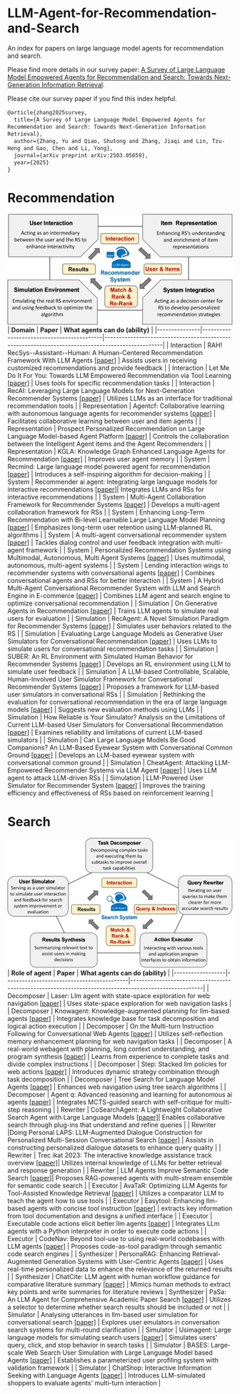 # LLM-Agent-for-Recommendation-and-Search
An index for papers on large language model agents for recommendation and search. 

Please find more details in our survey paper: [A Survey of Large Language Model Empowered Agents for Recommendation and Search: Towards Next-Generation Information Retrieval](https://arxiv.org/abs/2503.05659).


Please cite our survey paper if you find this index helpful.

```
@article{zhang2025survey,
  title={A Survey of Large Language Model Empowered Agents for Recommendation and Search: Towards Next-Generation Information Retrieval},
  author={Zhang, Yu and Qiao, Shutong and Zhang, Jiaqi and Lin, Tzu-Heng and Gao, Chen and Li, Yong},
  journal={arXiv preprint arXiv:2503.05659},
  year={2025}
}
```

# Recommendation
![Four domains of LLM Agent's role in recommendation tasks](./figs/Recommend%20Domain.jpg)
| **Domain**    | **Paper**                                 | **What agents can do (ability)**                                                                 |
|---------------|-------------------------------------------|--------------------------------------------------------------------------------------------------|
| Interaction   | RAH! RecSys--Assistant--Human: A Human-Centered Recommendation Framework With LLM Agents [[paper]](https://ieeexplore.ieee.org/abstract/document/10572486/)                  | Assists users in receiving customized recommendations and provide feedback                        |
| Interaction   | Let Me Do It For You: Towards LLM Empowered Recommendation via Tool Learning   [[paper]](https://dl.acm.org/doi/abs/10.1145/3626772.3657828)            | Uses tools for specific recommendation tasks                                                     |
| Interaction   | RecAI: Leveraging Large Language Models for Next-Generation Recommender Systems       [[paper]](https://dl.acm.org/doi/abs/10.1145/3589335.3651242)         | Utilizes LLMs as an interface for traditional recommendation tools                                |
| Representation   | Agentcf: Collaborative learning with autonomous language agents for recommender systems    [[paper]](https://dl.acm.org/doi/abs/10.1145/3589334.3645537)       | Facilitates collaborative learning between user and item agents                                                 |
| Representation   | Prospect Personalized Recommendation on Large Language Model-based Agent Platform   [[paper]](https://arxiv.org/abs/2402.18240) | Controls the collaboration between the Intelligent Agent items and the Agent Recommenders                          |
| Representation   | KGLA: Knowledge Graph Enhanced Language Agents for Recommendation   [[paper]](https://arxiv.org/pdf/2410.19627?) | Improves user agent memory                   |
| System        | Recmind: Large language model powered agent for recommendation        [[paper]](https://arxiv.org/abs/2308.14296) | Introduces a self-inspiring algorithm for decision-making                                         |
| System        | Recommender ai agent: Integrating large language models for interactive recommendations    [[paper]](https://arxiv.org/abs/2308.16505)| Integrates LLMs and RSs for interactive recommendations                                           |
| System        | Multi-Agent Collaboration Framework for Recommender Systems        [[paper]](https://arxiv.org/abs/2402.15235)  | Develops a multi-agent collaboration framework for RSs                                            |
| System        | Enhancing Long-Term Recommendation with Bi-level Learnable Large Language Model Planning      [[paper]](https://arxiv.org/abs/2403.00843)  | Emphasizes long-term user retention using LLM-planned RL algorithms                               |
| System        | A multi-agent conversational recommender system             [[paper]](https://arxiv.org/abs/2402.01135)  | Tackles dialog control and user feedback integration with multi-agent framework                   |
| System        | Personalized Recommendation Systems using Multimodal, Autonomous, Multi Agent Systems          [[paper]](https://arxiv.org/pdf/2410.19855)     | Uses multimodal, autonomous, multi-agent systems                                     |
| System        | Lending interaction wings to recommender systems with conversational agents          [[paper]](https://proceedings.neurips.cc/paper_files/paper/2023/hash/58cd3b02902d79aea4b3b603fb0d0941-Abstract-Conference.html)     | Combines conversational agents and RSs for better interaction                                     |
| System        | A Hybrid Multi-Agent Conversational Recommender System with LLM and Search Engine in E-commerce          [[paper]](https://dl.acm.org/doi/pdf/10.1145/3640457.3688061)     | Combines LLM agent and search engine to optimize conversational recommendation                   |
| Simulation    | On Generative Agents in Recommendation    [[paper]](https://dl.acm.org/doi/abs/10.1145/3626772.3657844)  | Trains LLM agents to simulate real users for evaluation                                           |
| Simulation    | RecAgent: A Novel Simulation Paradigm for Recommender Systems        [[paper]](https://www.researchgate.net/publication/371311704_RecAgent_A_Novel_Simulation_Paradigm_for_Recommender_Systems)  | Simulates user behaviors related to the RS                                             |
| Simulation    | Evaluating Large Language Models as Generative User Simulators for Conversational Recommendation    [[paper]](https://arxiv.org/abs/2403.09738) | Uses LLMs to simulate users for conversational recommendation tasks                               |
| Simulation    | SUBER: An RL Environment with Simulated Human Behavior for Recommender Systems            [[paper]](https://openreview.net/forum?id=w327zcRpYn)    | Develops an RL environment using LLM to simulate user feedback                                    |
| Simulation    | A LLM-based Controllable, Scalable, Human-Involved User Simulator Framework for Conversational Recommender Systems           [[paper]](https://arxiv.org/abs/2405.08035)        | Proposes a framework for LLM-based user simulators in conversational RSs                          |
| Simulation    | Rethinking the evaluation for conversational recommendation in the era of large language models      [[paper]](https://arxiv.org/abs/2305.13112)  | Suggests new evaluation methods using LLMs                                                        |
| Simulation    | How Reliable is Your Simulator? Analysis on the Limitations of Current LLM-based User Simulators for Conversational Recommendation      [[paper]](https://dl.acm.org/doi/abs/10.1145/3589335.3651955)   | Examines reliability and limitations of current LLM-based simulators                              |
| Simulation    | Can Large Language Models Be Good Companions? An LLM-Based Eyewear System with Conversational Common Ground      [[paper]](https://dl.acm.org/doi/abs/10.1145/3659600)    | Develops an LLM-based eyewear system with conversational common ground                            |
| Simulation    | CheatAgent: Attacking LLM-Empowered Recommender Systems via LLM Agent      [[paper]](https://dl.acm.org/doi/pdf/10.1145/3637528.3671837)    | Uses LLM agent to attack LLM-driven RSs                            |
| Simulation    |  LLM-Powered User Simulator for Recommender System     [[paper]](https://arxiv.org/pdf/2412.16984)    | Improves the training efficiency and effectiveness of RSs based on reinforcement learning                        |

# Search
![Five domains of LLM Agent's role in search tasks](./figs/Search%20Domain.jpg)
| **Role of agent** | **Paper**                                 | **What agents can do (ability)**                                                                      |
|------------------|-------------------------------------------|-------------------------------------------------------------------------------------------------------|
| Decomposer       | Laser: Llm agent with state-space exploration for web navigation       [[paper]](https://arxiv.org/abs/2309.08172)         | Uses state-space exploration for web navigation tasks                                                   |
| Decomposer       | Knowagent: Knowledge-augmented planning for llm-based agents     [[paper]](https://arxiv.org/abs/2403.03101) |  Integrates knowledge base for task decomposition and logical action execution                          |
| Decomposer       | On the Multi-turn Instruction Following for Conversational Web Agents     [[paper]](https://arxiv.org/abs/2402.15057)    | Utilizes self-reflection memory enhancement planning for web navigation tasks                           |
| Decomposer       | A real-world webagent with planning, long context understanding, and program synthesis      [[paper]](https://arxiv.org/abs/2307.12856)      | Learns from experience to complete tasks and divide complex instructions                               |
| Decomposer       | Step: Stacked llm policies for web actions         [[paper]](https://arxiv.org/abs/2310.03720)       | Introduces dynamic strategy combination through task decomposition                                     |
| Decomposer       | Tree Search for Language Model Agents      [[paper]](https://arxiv.org/abs/2407.01476)   | Enhances web navigation using tree search algorithms                                                    |
| Decomposer       | Agent q: Advanced reasoning and learning for autonomous ai agents   [[paper]](https://arxiv.org/abs/2408.07199)  | Integrates MCTS-guided search with self-critique for multi-step reasoning           |
| Rewriter         | CoSearchAgent: A Lightweight Collaborative Search Agent with Large Language Models [[paper]](https://dl.acm.org/doi/abs/10.1145/3626772.3657672)| Enables collaborative search through plug-ins that understand and refine queries                        |
| Rewriter         |Doing Personal LAPS: LLM-Augmented Dialogue Construction for Personalized Multi-Session Conversational Search  [[paper]](https://dl.acm.org/doi/abs/10.1145/3626772.3657815)       | Assists in constructing personalized dialogue datasets to enhance query quality                        |
| Rewriter         | Trec ikat 2023: The interactive knowledge assistance track overview [[paper]](https://arxiv.org/abs/2401.01330)| Utilizes internal knowledge of LLMs for better retrieval and response generation                       |
| Rewriter         | LLM Agents Improve Semantic Code Search [[paper]](https://arxiv.org/abs/2408.11058)| Proposes RAG-powered agents with multi-stream ensemble for semantic code search                       |
| Executor         | AvaTaR: Optimizing LLM Agents for Tool-Assisted Knowledge Retrieval    [[paper]](https://arxiv.org/abs/2406.11200)    | Utilizes a comparator LLM to teach the agent how to use tools                                      |
| Executor         | Easytool: Enhancing llm-based agents with concise tool instruction   [[paper]](https://arxiv.org/abs/2401.06201)   | extracts key information from tool documentation and designs a unified interface                                                 |
| Executor         | Executable code actions elicit better llm agents  [[paper]](https://arxiv.org/abs/2402.01030)  | Integrates LLm agents with a Python interpreter in order to execute code actions         |
| Executor         | CodeNav: Beyond tool-use to using real-world codebases with LLM agents     [[paper]](https://arxiv.org/abs/2406.12276)    | Proposes code-as-tool paradigm through semantic code search engines                                 |
| Synthesizer      | PersonaRAG: Enhancing Retrieval-Augmented Generation Systems with User-Centric Agents [[paper]](https://arxiv.org/abs/2407.09394) | Uses real-time personalized data to enhance the relevance of the returned results  |
| Synthesizer      | ChatCite: LLM agent with human workflow guidance for comparative literature summary [[paper]](https://arxiv.org/abs/2403.02574) | Mimics human methods to extract key points and write summaries for literature reviews
| Synthesizer      | PaSa: An LLM Agent for Comprehensive Academic Paper Search [[paper]](https://arxiv.org/abs/2501.10120) | Utilizes a selector to determine whether search results should be included or not                           |
| Simulator        | Analysing utterances in llm-based user simulation for conversational search [[paper]](https://dl.acm.org/doi/10.1145/3650041) | Explores user emulators in conversation search systems for multi-round clarification                    |
| Simulator        | Usimagent: Large language models for simulating search users  [[paper]](https://arxiv.org/abs/2403.09142)   | Simulates users' query, click, and stop behavior in search tasks                                          |
| Simulator        | BASES: Large-scale Web Search User Simulation with Large Language Model based Agents  [[paper]](https://arxiv.org/abs/2402.17505)   | Establishes a parameterized user profiling system with validation framework                                           |
| Simulator        | ChatShop: Interactive Information Seeking with Language Agents  [[paper]](https://arxiv.org/abs/2404.09911)   | Introduces LLM-simulated shoppers to evaluate agents' multi-turn interaction                                          |
